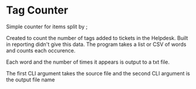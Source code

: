# Tag Counter

Simple counter for items split by ;

Created to count the number of tags added to tickets in the Helpdesk. Built in reporting didn't give this data. The program takes a list or CSV of words and counts each occurence.

Each word and the number of times it appears is output to a txt file.

The first CLI argument takes the source file and the second CLI argument is the output file name
